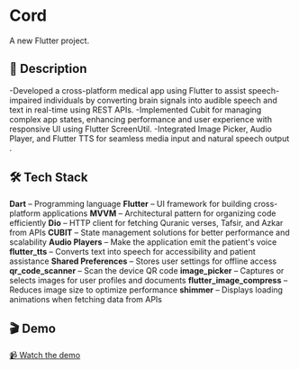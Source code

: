 # Cord

A new Flutter project.

## 📖 Description  
-Developed a cross-platform medical app using Flutter to assist speech-impaired individuals by converting brain
signals into audible speech and text in real-time using REST APIs.
-Implemented Cubit for managing complex app states, enhancing performance and user experience with responsive
UI using Flutter ScreenUtil.
-Integrated Image Picker, Audio Player, and Flutter TTS for seamless media input and natural speech output .

## 🛠️ Tech Stack  
**Dart** – Programming language
**Flutter** – UI framework for building cross-platform applications
**MVVM** – Architectural pattern for organizing code efficiently
**Dio** – HTTP client for fetching Quranic verses, Tafsir, and Azkar from APIs
**CUBIT**  – State management solutions for better performance and scalability
**Audio Players** – Make the application emit the patient's voice
**flutter_tts** – Converts text into speech for accessibility and patient assistance
**Shared Preferences** – Stores user settings for offline access
**qr_code_scanner** – Scan the device QR code
**image_picker** – Captures or selects images for user profiles and documents
**flutter_image_compress** – Reduces image size to optimize performance
**shimmer** – Displays loading animations when fetching data from APIs

## 🎬 Demo  
[📹 Watch the demo](https://drive.google.com/file/d/1XcWrQbuHnSGn3ekgrbf04iLeE86VMmwh/view?usp=drive_link)

